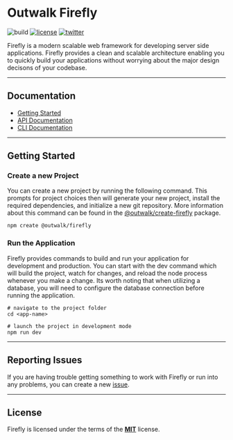 # Outwalk Firefly

![build](https://github.com/OutwalkStudios/firefly/workflows/build/badge.svg)
[![license](https://img.shields.io/badge/license-MIT-blue.svg)](https://github.com/OutwalkStudios/firefly/blob/main/LICENSE)
[![twitter](https://img.shields.io/badge/follow-on%20twitter-4AA1EC.svg)](https://twitter.com/OutwalkStudios)

Firefly is a modern scalable web framework for developing server side applications.
Firefly provides a clean and scalable architecture enabling you to quickly build your applications without worrying about the major design decisons of your codebase.

---

## Documentation

* [Getting Started](#getting-started)
* [API Documentation](https://github.com/OutwalkStudios/firefly/tree/main/packages/firefly#table-of-contents)
* [CLI Documentation](https://github.com/OutwalkStudios/firefly/tree/main/packages/firefly#cli-commands)

---

## Getting Started

### Create a new Project

You can create a new project by running the following command. This prompts for project choices then will generate your new project, install the required dependencies, and initialize a new git repository. More information about this command can be found in the [@outwalk/create-firefly](https://github.com/OutwalkStudios/firefly/tree/main/packages/create-firefly#outwalkcreate-firefly) package.

```
npm create @outwalk/firefly
```

### Run the Application

Firefly provides commands to build and run your application for development and production.
You can start with the dev command which will build the project, watch for changes, and reload the node process whenever you make a change. Its worth noting that when utilizing a database, you will need to configure the database connection before running the application.

```
# navigate to the project folder
cd <app-name>

# launch the project in development mode
npm run dev
```

---

## Reporting Issues

If you are having trouble getting something to work with Firefly or run into any problems, you can create a new [issue](https://github.com/OutwalkStudios/firefly/issues).

---

## License

Firefly is licensed under the terms of the [**MIT**](https://github.com/OutwalkStudios/firefly/blob/main/LICENSE) license.